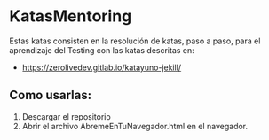 # KatasMentoring

Estas katas consisten en la resolución de katas, paso a paso, para el aprendizaje del Testing con las katas descritas en:

- https://zerolivedev.gitlab.io/katayuno-jekill/

## Como usarlas:

1. Descargar el repositorio
2. Abrir el archivo AbremeEnTuNavegador.html en el navegador.


